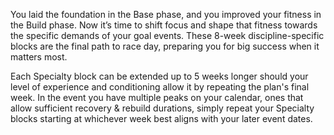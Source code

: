 You laid the foundation in the Base phase, and you improved your fitness in the Build phase. Now it’s time to shift focus and shape that fitness towards the specific demands of your goal events. These 8-week discipline-specific blocks are the final path to race day, preparing you for big success when it matters most.

Each Specialty block can be extended up to 5 weeks longer should your level of experience and conditioning allow it by repeating the plan's final week. In the event you have multiple peaks on your calendar, ones that allow sufficient recovery & rebuild durations, simply repeat your Specialty blocks starting at whichever week best aligns with your later event dates.